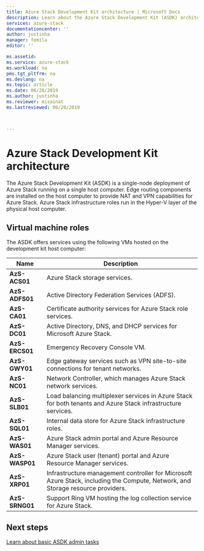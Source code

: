 ```yaml
---
title: Azure Stack Development Kit architecture | Microsoft Docs
description: Learn about the Azure Stack Development Kit (ASDK) architecture.
services: azure-stack
documentationcenter: ''
author: justinha
manager: femila
editor: ''

ms.assetid: 
ms.service: azure-stack
ms.workload: na
pms.tgt_pltfrm: na
ms.devlang: na
ms.topic: article
ms.date: 06/28/2019
ms.author: justinha
ms.reviewer: misainat
ms.lastreviewed: 06/28/2019



---
```

# Azure Stack Development Kit architecture
The Azure Stack Development Kit (ASDK) is a single-node deployment of Azure Stack running on a single host computer. Edge routing components are installed on the host computer to provide NAT and VPN capabilities for Azure Stack. Azure Stack infrastructure roles run in the Hyper-V layer of the physical host computer.


## Virtual machine roles
The ASDK offers services using the following VMs hosted on the development kit host computer:

| Name | Description |
| ----- | ----- |
| **AzS-ACS01** | Azure Stack storage services.|
| **AzS-ADFS01** | Active Directory Federation Services (ADFS).  |
| **AzS-CA01** | Certificate authority services for Azure Stack role services.|
| **AzS-DC01** | Active Directory, DNS, and DHCP services for Microsoft Azure Stack.|
| **AzS-ERCS01** | Emergency Recovery Console VM. |
| **AzS-GWY01** | Edge gateway services such as VPN site-to-site connections for tenant networks.|
| **AzS-NC01** | Network Controller, which manages Azure Stack network services.  |
| **AzS-SLB01** | Load balancing multiplexer services in Azure Stack for both tenants and Azure Stack infrastructure services.  |
| **AzS-SQL01** | Internal data store for Azure Stack infrastructure roles.  |
| **AzS-WAS01** | Azure Stack admin portal and Azure Resource Manager services.|
| **AzS-WASP01**| Azure Stack user (tenant) portal and Azure Resource Manager services.|
| **AzS-XRP01** | Infrastructure management controller for Microsoft Azure Stack, including the Compute, Network, and Storage resource providers.|
| **AzS-SRNG01** | Support Ring VM hosting the log collection service for Azure Stack. |

## Next steps
[Learn about basic ASDK admin tasks](asdk-admin-basics.md)
